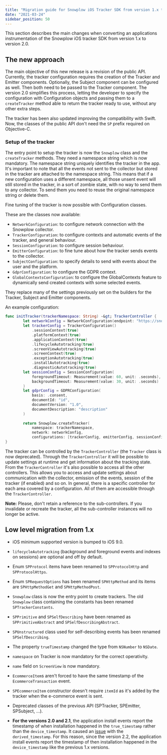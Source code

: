 ```yaml
---
title: "Migration guide for Snowplow iOS Tracker SDK from version 1.x to 2.0"
date: "2021-03-24"
sidebar_position: 50
---
```


This section describes the main changes when converting an applications instrumentation of the Snowplow iOS tracker SDK from version 1.x to version 2.0.

## The new approach

The main objective of this new release is a revision of the public API. Currently, the tracker configuration requires the creation of the Tracker and Emitter components. Optionally, the Subject component can be configured as well. Then both need to be passed to the Tracker component. The version 2.0 simplifies this process, letting the developer to specify the configuration with Configuration objects and passing them to a `createTracker` method able to return the tracker ready to use, without any other extra steps.

The tracker has been also updated improving the compatibility with Swift. Now, the classes of the public API don't need the `SP` prefix required on Objective-C.

### Setup of the tracker

The entry point to setup the tracker is now the `Snowplow` class and the `createTracker` methods. They need a namespace string which is now mandatory. The namespace string uniquely identifies the tracker in the app. It's important to note that all the events not sent to the collector but stored in the tracker are attached to the namespace string. This means that if a new configuration uses a different namespace, all those unsent event will still stored in the tracker, in a sort of zombie state, with no way to send them to any collector. To send them you need to reuse the original namespace string or delete them.

Fine tuning of the tracker is now possible with Configuration classes.

These are the classes now available:

- `NetworkConfiguration`: to configure network connection with the Snowplow collector.
- `TrackerConfiguration`: to configure contexts and automatic events of the tracker, and general behaviour.
- `SessionConfiguration`: to configure session behaviour.
- `EmitterConfiguration`: to fine tune about how the tracker sends events to the collector.
- `SubjectConfiguration`: to specify details to send with events about the user and the platform.
- `GdprConfiguration`: to configure the GDPR context.
- `GlobalContextsConfiguration`: to configure the GlobalContexts feature to dynamically send created contexts with some selected events.

They replace many of the settings previously set on the builders for the Tracker, Subject and Emitter components.

An example configuration:

```swift
func initTracker(trackerNamespace: String) -&gt; TrackerController {
        let networkConfig = NetworkConfiguration(endpoint: "https://snowplow-collector-url.com")
        let trackerConfig = TrackerConfiguration()
            .sessionContext(true)
            .platformContext(true)
            .applicationContext(true)
            .lifecycleAutotracking(true)
            .screenViewAutotracking(true)
            .screenContext(true)
            .exceptionAutotracking(true)
            .installAutotracking(true)
            .diagnosticAutotracking(true)
        let sessionConfig = SessionConfiguration(
            foregroundTimeout: Measurement(value: 60, unit: .seconds),
            backgroundTimeout: Measurement(value: 30, unit: .seconds)
        )
        let gdprConfig = GDPRConfiguration(
            basis: .consent, 
            documentId: "id", 
            documentVersion: "1.0", 
            documentDescription: "description"
        )
        
        return Snowplow.createTracker(
            namespace: trackerNamespace,
            network: networkConfig,
            configurations: [trackerConfig, emitterConfig, sessionConfig, gdprConfig]);
}
```

The tracker can be controlled by the `TrackerController` (the `Tracker` class is now deprecated). Through the `TrackerController` it will be possible to update settings at runtime and get information about the tracking state. From the `TrackerController` it's also possible to access all the other controllers. This allows you to access and update settings about communication with the collector, emission of the events, session of the tracker (if enabled) and so on. In general, there is a specific controller for each area covered by a configuration. All of them are accessible through the `TrackerController`.

**Note:** Please, don't retain a reference to the sub-controllers. If you invalidate or recreate the tracker, all the sub-controller instances will no longer be active.

## Low level migration from 1.x

- iOS minimum supported version is bumped to iOS 9.0.
    
- `lifecycleAutotracking` (background and foreground events and indexes on sessions) are optional and off by default.
    
- Enum `SPProtocol` items have been renamed to `SPProtocolHttp` and `SPProtocolHttps`.
    
- Enum `SPRequestOptions` has been renamed `SPHttpMethod` and its items are `SPHttpMethodGet` and `SPHttpMethodPost`.
    
- `Snowplow` class is now the entry point to create trackers. The old `Snowplow` class containing the constants has been renamed `SPTrackerConstants`.
    
- `SPPrimitive` and `SPSelfDescribing` have been renamed as `SPPrimitiveAbstract` and `SPSelfDescribingAbstract`.
    
- `SPUnstructured` class used for self-describing events has been renamed `SPSelfDescribing`.
    
- The property `trueTimestamp` changed the type from `NSNumber` to `NSDate`.
    
- `namespace` on Tracker is now mandatory for the correct operativity.
    
- `name` field on `ScreenView` is now mandatory.
    
- `EcommerceItem`s aren't forced to have the same timestamp of the `EcommerceTransaction` event.
    
- `SPEcommerceItem` constructor doesn't require `itemId` as it's added by the tracker when the e-commerce event is sent.
    
- Deprecated classes of the previous API (SPTracker, SPEmitter, SPSubject, ...).
    
- **For the versions 2.0 and 2.1**, the application install events report the timestamp of when installation happened in the `true_timestamp` rather than the `device_timestamp`. It caused an [issue](https://github.com/snowplow/snowplow-objc-tracker/issues/625) with the `derived_timestamp`. For this reason, since the version 2.2, the application install events report the timestamp of then installation happened in the `device_timestamp` like the previous 1.x versions.

